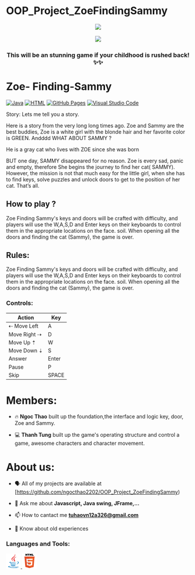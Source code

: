 # OOP_Project_ZoeFindingSammy
<p align="center">
  <!-- Typing SVG by DenverCoder1 - https://github.com/DenverCoder1/readme-typing-svg -->
    <a href="https://github.com/ducthinh17/Space-Invaders">
    <img src="https://readme-typing-svg.demolab.com?font=Fira+Code&size=35&pause=1000&color=538CF7&width=550&lines=Wellcome+to+Where's+Sammy )](https://git.io/typing-svg" /> </a>
</p>

<p align="center">
  <!-- Typing SVG by DenverCoder1 - https://github.com/DenverCoder1/readme-typing-svg -->
    <a href="https://github.com/ducthinh17/Space-Invaders">
    <img src="https://readme-typing-svg.demolab.com?font=Fira+Code&size=30&duration=1&pause=1000&color=538CF7&multiline=true&width=430&lines=Group's+name:Find+Sammy )](https://git.io/typing-svg" /> </a>
</p>

<h3 align="center">This will be an stunning game if your childhood is rushed back! ✨✨</h3>

# Zoe- Finding-Sammy
<p>
<a href="#"><img alt="Java" src="https://custom-icon-badges.demolab.com/badge/Java-007396.svg?logo=java&logoColor=white"></a>
<a href="#"><img alt="HTML" src="https://img.shields.io/badge/HTML-E34F26.svg?logo=html5&logoColor=white"></a>  
<a href="#"><img alt="GitHub Pages" src="https://img.shields.io/badge/GitHub%20Pages-327FC7.svg?logo=github&logoColor=white"></a>
<a href="#"><img alt="Visual Studio Code" src="https://img.shields.io/badge/Visual%20Studio%20Code-0078d7.svg?logo=visual-studio-code&logoColor=white"></a>
</p>


Story:
Lets me tell you a story.  

Here is a story from the very long long times ago. Zoe and Sammy are the best buddies, Zoe is a white girl with the blonde hair and her favorite color is GREEN. Andddd WHAT ABOUT SAMMY ?  

He is a gray cat who lives with ZOE since she was born 

BUT one day, SAMMY disappeared for no reason. Zoe is every sad, panic and empty, therefore She begins the journey to find her cat( SAMMY). However, the mission is not that much easy for the little girl, when she has to find keys, solve puzzles and unlock doors to get to the position of her cat. That’s all. 


## How to play ?
Zoe Finding Sammy's keys and doors will be crafted with difficulty, and players will use the W,A,S,D and Enter keys on their keyboards to control them in the appropriate locations on the face. soil. When opening all the doors and finding the cat (Sammy), the game is over.
## Rules:
Zoe Finding Sammy's keys and doors will be crafted with difficulty, and players will use the W,A,S,D and Enter keys on their keyboards to control them in the appropriate locations on the face. soil. When opening all the doors and finding the cat (Sammy), the game is over.

### Controls:
| Action | Key      |
|--------|----------|
| ⇠ Move Left   | A    |
| Move Right ⇢  | D      |
| Move Up ⇡  | W     |
| Move Down ⇣  | S      |
| Answer | Enter |
| Pause  | P     |
| Skip   | SPACE |



# Members:


- 🔥  **Ngoc Thao** built up the foundation,the interface and logic key, door, Zoe and Sammy.

- 💻  **Thanh Tung** built up the game's operating structure and control a game, awesome characters and character movement.
  
# About us:

- 🗣 All of my projects are available at [https://github.com/ngocthao2202/OOP_Project_ZoeFindingSammy)

- 💬 Ask me about **Javascript, Java swing, JFrame,...**

- 📫 How to cantact me **tuhaovn12a326@gmail.com**

- 📄 Know about old experiences 

<h3 align="left">Languages and Tools:</h3>
<p align="left">  </a> <a href="https://www.java.com" target="_blank" rel="noreferrer"> <img src="https://raw.githubusercontent.com/devicons/devicon/master/icons/java/java-original.svg" alt="java" width="40" height="40"/> </a>
<a href="https://www.w3.org/html/" target="_blank" rel="noreferrer"> <img src="https://raw.githubusercontent.com/devicons/devicon/master/icons/html5/html5-original-wordmark.svg" alt="html5" width="40" height="40"/> </a></p>
